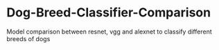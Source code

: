 # Dog-Breed-Classifier-Comparison
Model comparison between resnet, vgg and alexnet to classify different breeds of dogs 
